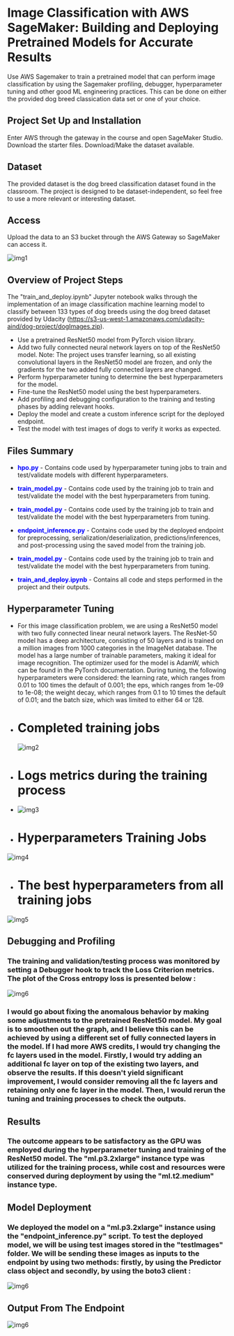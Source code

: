 # Image Classification with AWS SageMaker: Building and Deploying Pretrained Models for Accurate Results

Use AWS Sagemaker to train a pretrained model that can perform image classification by using the Sagemaker profiling, debugger, hyperparameter tuning and other good ML engineering practices. This can be done on either the provided dog breed classication data set or one of your choice.

## Project Set Up and Installation
Enter AWS through the gateway in the course and open SageMaker Studio. 
Download the starter files.
Download/Make the dataset available. 

## Dataset
The provided dataset is the dog breed classification dataset found in the classroom. The project is designed to be dataset-independent, so feel free to use a more relevant or interesting dataset.

## Access
Upload the data to an S3 bucket through the AWS Gateway so SageMaker can access it.

![img1](./images/screencapture-s3-console-aws-amazon-s3-buckets-sagemaker-us-west-2-232496288858-2023-02-02-23_55_54.png)

## Overview of Project Steps
The "train_and_deploy.ipynb" Jupyter notebook walks through the implementation of an image classification machine learning model to classify between 133 types of dog breeds using the dog breed dataset provided by Udacity (https://s3-us-west-1.amazonaws.com/udacity-aind/dog-project/dogImages.zip).

- Use a pretrained ResNet50 model from PyTorch vision library.
- Add two fully connected neural network layers on top of the ResNet50 model.
Note: The project uses transfer learning, so all existing convolutional layers in the ResNet50 model are frozen, and only the gradients for the two added fully connected layers are changed.
- Perform hyperparameter tuning to determine the best hyperparameters for the model.
- Fine-tune the ResNet50 model using the best hyperparameters.
- Add profiling and debugging configuration to the training and testing phases by adding relevant hooks.
- Deploy the model and create a custom inference script for the deployed endpoint.
- Test the model with test images of dogs to verify it works as expected.

## Files Summary 

- <span style="color:blue">**hpo.py**</span> - Contains code used by hyperparameter tuning jobs to train and test/validate models with different hyperparameters.

- <span style="color:blue">**train_model.py**</span> - Contains code used by the training job to train and test/validate the model with the best hyperparameters from tuning.

- <span style="color:blue">**train_model.py**</span> - Contains code used by the training job to train and test/validate the model with the best hyperparameters from tuning.
  
- <span style="color:blue">**endpoint_inference.py**</span> - Contains code used by the deployed endpoint for preprocessing, serialization/deserialization, predictions/inferences, and post-processing using the saved model from the training job.

- <span style="color:blue">**train_model.py**</span> - Contains code used by the training job to train and test/validate the model with the best hyperparameters from tuning.
  
- <span style="color:blue">**train_and_deploy.ipynb**</span> - Contains all code and steps performed in the project and their outputs.

## Hyperparameter Tuning

- For this image classification problem, we are using a ResNet50 model with two fully connected linear neural network layers. The ResNet-50 model has a deep architecture, consisting of 50 layers and is trained on a million images from 1000 categories in the ImageNet database. The model has a large number of trainable parameters, making it ideal for image recognition. The optimizer used for the model is AdamW, which can be found in the PyTorch documentation. During tuning, the following hyperparameters were considered: the learning rate, which ranges from 0.01 to 100 times the default of 0.001; the eps, which ranges from 1e-09 to 1e-08; the weight decay, which ranges from 0.1 to 10 times the default of 0.01; and the batch size, which was limited to either 64 or 128.

- # Completed training jobs
  
  ![img2](./images/screencapture-us-west-2-console-aws-amazon-sagemaker-home-2023-02-02-22_38_38.png)

- # Logs metrics during the training process
- 
  ![img3](./images/screencapture-us-west-2-console-aws-amazon-cloudwatch-home-2023-02-02-23_26_20.png)

- # Hyperparameters Training Jobs

 ![img4](./images/screencapture-us-west-2-console-aws-amazon-sagemaker-home-2023-02-02-22_38_58.png)

- # The best hyperparameters from all training jobs

 ![img5](./images/screencapture-us-west-2-console-aws-amazon-sagemaker-home-2023-02-02-22_39_15.png)

## Debugging and Profiling

### The training and validation/testing process was monitored by setting a Debugger hook to track the Loss Criterion metrics. The plot of the Cross entropy loss is presented below : 

 ![img6](./images/plot.png)

 ### I would go about fixing the anomalous behavior by making some adjustments to the pretrained ResNet50 model. My goal is to smoothen out the graph, and I believe this can be achieved by using a different set of fully connected layers in the model. If I had more AWS credits, I would try changing the fc layers used in the model. Firstly, I would try adding an additional fc layer on top of the existing two layers, and observe the results. If this doesn't yield significant improvement, I would consider removing all the fc layers and retaining only one fc layer in the model. Then, I would rerun the tuning and training processes to check the outputs.

## Results

### The outcome appears to be satisfactory as the GPU was employed during the hyperparameter tuning and training of the ResNet50 model. The "ml.p3.2xlarge" instance type was utilized for the training process, while cost and resources were conserved during deployment by using the "ml.t2.medium" instance type.


## Model Deployment

### We deployed the model on a "ml.p3.2xlarge" instance using the "endpoint_inference.py" script. To test the deployed model, we will be using test images stored in the "testImages" folder. We will be sending these images as inputs to the endpoint by using two methods: firstly, by using the Predictor class object and secondly, by using the boto3 client :

![img6](./images/screencapture-us-west-2-console-aws-amazon-sagemaker-home-2023-02-02-23_27_55.png)

## Output From The Endpoint

![img6](./images/output.jpg)
